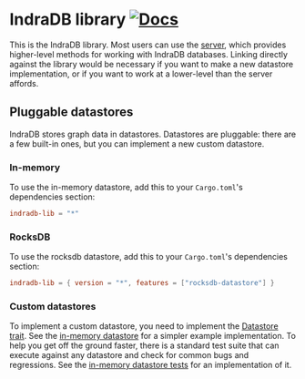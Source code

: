 # IndraDB library [![Docs](https://docs.rs/indradb-lib/badge.svg)](https://docs.rs/indradb-lib)

This is the IndraDB library. Most users can use the [server](https://github.com/indradb/indradb), which provides higher-level methods for working with IndraDB databases. Linking directly against the library would be necessary if you want to make a new datastore implementation, or if you want to work at a lower-level than the server affords.

## Pluggable datastores

IndraDB stores graph data in datastores. Datastores are pluggable: there are a few built-in ones, but you can implement a new custom datastore.

### In-memory

To use the in-memory datastore, add this to your `Cargo.toml`'s dependencies section:

```toml
indradb-lib = "*"
```

### RocksDB

To use the rocksdb datastore, add this to your `Cargo.toml`'s dependencies section:

```toml
indradb-lib = { version = "*", features = ["rocksdb-datastore"] }
```

### Custom datastores

To implement a custom datastore, you need to implement the [Datastore trait](https://github.com/indradb/indradb/blob/master/lib/src/traits.rs). See the [in-memory datastore](https://github.com/indradb/indradb/blob/master/lib/src/memory/datastore.rs) for a simpler example implementation. To help you get off the ground faster, there is a standard test suite that can execute against any datastore and check for common bugs and regressions. See the [in-memory datastore tests](https://github.com/indradb/indradb/blob/master/lib/src/memory/tests.rs) for an implementation of it.
